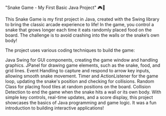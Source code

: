 "Snake Game - My First Basic Java Project" 🎮🐍

This Snake Game is my first project in Java, created with the Swing library to bring the classic arcade experience to life! In the game, you control a snake that grows longer each time it eats randomly placed food on the board. The challenge is to avoid crashing into the walls or the snake’s own body!

The project uses various coding techniques to build the game:

Java Swing for GUI components, creating the game window and handling graphics.
JPanel for drawing game elements, such as the snake, food, and grid lines.
Event Handling to capture and respond to arrow key inputs, allowing smooth snake movement.
Timer and ActionListener for the game loop, updating the snake's position and checking for collisions.
Random Class for placing food tiles at random positions on the board.
Collision Detection to end the game when the snake hits a wall or its own body.
With simple key controls, real-time updates, and a score display, this project showcases the basics of Java programming and game logic. It was a fun introduction to building interactive applications!
